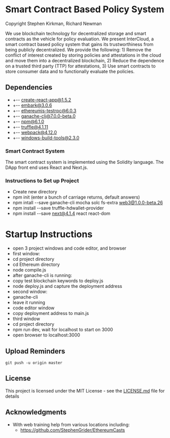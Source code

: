 
# Smart Contract Based Policy System

Copyright Stephen Kirkman, Richard Newman

We use blockchain technology for decentralized storage and smart contracts as the vehicle for policy evaluation.  We present InterCloud, a smart contract based policy system that gains its trustworthiness from being publicly decentralized.  We provide the following:   1) Remove the conflict of interest created by storing policies and attestations in the cloud and move them into a decentralized blockchain, 2) Reduce the dependence on a trusted third party (TTP) for attestations, 3) Use smart contracts to store consumer data and to functionally evaluate the policies.

## Dependencies

*	+-- create-react-app@1.5.2
*	+-- embark@3.0.6
*	+-- ethereumjs-testrpc@6.0.3
*	+-- ganache-cli@7.0.0-beta.0
*	+-- npm@6.1.0
*	+-- truffle@4.1.11
*	+-- webpack@4.12.0
*	+-- windows-build-tools@2.3.0


### Smart Contract System

The smart contract system is implemented using the Solidity language.   The DApp front end uses React and Next.js.



### Instructions to Set up Project

*	Create new directory
*	npm init  (enter a bunch of carriage returns, default answers)
*	npm intall --save ganache-cli mocha solc fs-extra web3@1.0.0-beta.26
*	npm install --save truffle-hdwallet-provider
*	npm install --save next@4.1.4 react react-dom 



# Startup Instructions

*	open 3 project windows and code editor, and browser
*	first window:
  * cd project directory
  * cd Ethereum directory
  * node compile.js
  * after ganache-cli is running:
  * copy test blockchain keywords to deploy.js
  * node deploy.js and capture the deployment address
*	second window:	
  * ganache-cli
  * leave it running
*	code editor window
  * copy deployment address to main.js
*	third window
  * cd project directory
  * npm run dev, wait for localhost to start on 3000
*	open browser to localhost:3000

## Upload Reminders

```
git push -u origin master
```


## License

This project is licensed under the MIT License - see the [LICENSE.md](LICENSE.md) file for details

## Acknowledgments

* With web training help from various locations including:
  * https://github.com/StephenGrider/EthereumCasts



